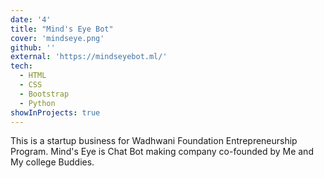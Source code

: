 ```yaml
---
date: '4'
title: "Mind's Eye Bot"
cover: 'mindseye.png'
github: ''
external: 'https://mindseyebot.ml/'
tech:
  - HTML
  - CSS
  - Bootstrap
  - Python
showInProjects: true
---
```


This is a startup business for Wadhwani Foundation Entrepreneurship Program.
Mind's Eye is Chat Bot making company co-founded by Me and My college Buddies.
